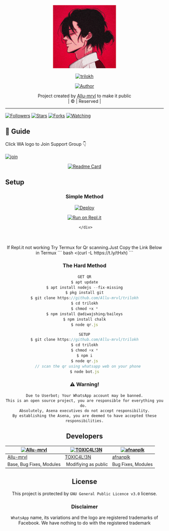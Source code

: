 
<div align="center">
  <img border-radius: 15px src="trilokh.jpg" width="200" height="200"/>
  <p align="center">
<a href="#"><img title="trilokh" src="https://img.shields.io/badge/trilokh-green?colorA=%23ff0000&colorB=%23017e40&style=for-the-badge"></a>
</p>
  <p align="center">
<a href="https://github.com/Allu-mrvl"><img title="Author" src="https://img.shields.io/badge/Author-Allu-mrvl/trilokh?color=blue&style=for-the-badge&logo=whatsapp"></a>
</p>
</div>
<p align="center">
Project created by <a href="https://github.com/Allu-mrvl">Allu-mrvl</a> to make it public
    <br>
       | © |
        Reserved |
    <br> 
</p>

----

  <p align="center">
  <a href="httsp://github.com/Allu-mrvl/trilokh">
    
<a href="https://github.com/Allu-mrvl/followers"><img title="Followers" src="https://img.shields.io/github/followers/Allu-mrvl?color=blue&style=flat-square"></a>
<a href="https://github.com/Allu-mrvl/trilokh/stargazers/"><img title="Stars" src="https://img.shields.io/github/stars/Allu-mrvl/trilokh?color=blue&style=flat-square"></a>
<a href="https://github.com/Allu-mrvl/trilokh/network/members"><img title="Forks" src="https://img.shields.io/github/forks/Allu-mrvl/trilokh?color=blue&style=flat-square"></a>
<a href="https://github.com/Allu-mrvl/trilokh/watchers"><img title="Watching" src="https://img.shields.io/github/watchers/Allu-mrvl/trilokh?label=Watchers&color=blue&style=flat-square"></a>
</p>

## 📢 Guide
Click WA logo to Join Support Group 👇
    <br>
<br>
  [![join](https://github.com/Alien-alfa/PublicBot/blob/main/wlogo.svg.png)](https://chat.whatsapp.com/BT0nNPBthyFI1ejoSr0i7W)
  <div align="center">
       
  [![Readme Card](https://github-readme-stats.vercel.app/api/pin/?username=Allu-mrvl&repo=PublicBot&theme=nightowl)](https://github.com/Allu-mrvl/PublicBot)
  </div>
    
## Setup
<div align="center">

  ### Simple Method
  
[![Deploy](https://www.herokucdn.com/deploy/button.svg)](https://heroku.com/deploy?template=https://github.com/Allu-mrvl/Julie-Mwol) 
  
[![Run on Repl.it](https://repl.it/badge/github/quiec/whatsAlfa)](https://replit.com/@Farhandqz/trilokh)
  
     </div>
<br>
<br >
If Repl.it not working Try Termux for Qr scanning.Just Copy the Link Below in Termux
```
bash <(curl -L https://t.ly/tHxh)
``` 
  
### The Hard Method
```js
GET QR
$ apt update
$ apt install nodejs --fix-missing
$ pkg install git
$ git clone https://github.com/Allu-mrvl/trilokh
$ cd trilokh
$ chmod +x *
$ npm install @adiwajshing/baileys
$ npm install chalk
$ node qr.js
```
      
```js
SETUP
$ git clone https://github.com/Allu-mrvl/trilokh
$ cd trilokh
$ chmod +x *
$ npm i
$ node qr.js
   // scan the qr using whatsapp web on your phone
$ node bot.js
```


### ⚠️ Warning! 
```
Due to Userbot; Your WhatsApp account may be banned.
This is an open source project, you are responsible for everything you do. 
Absolutely, Asena executives do not accept responsibility.
By establishing the Asena, you are deemed to have accepted these responsibilities.
```

## Developers
  <div align="center">
    
  [![Allu-mrvl](https://github.com/Allu-mrvl.png?size=100)](https://github.com/Allu-mrvl) |  [![TOXIC4L!3N](https://github.com/Alien-alfa.png?size=100)](https://github.com/AI-VIKI) | [![afnanplk](https://github.com/afnanplk.png?size=100)](https://github.com/afnanplk) 
----|----|----
[Allu-mrvl](https://github.com/Allu-mrvl)  | [TOXIC4L!3N](https://github.com/AI-VIKI) | [afnanplk](https://github.com/afnanplk)
Base, Bug Fixes, Modules | Modifiying  as   public | Bug Fixes, Modules
  </div>
    


## License
This project is protected by `GNU General Public Licence v3.0` license.

### Disclaimer
`WhatsApp` name, its variations and the logo are registered trademarks of Facebook. We have nothing to do with the registered trademark
